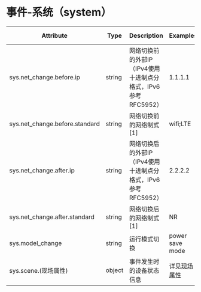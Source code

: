 
# 事件-系统（system）

| Attribute | Type | Description | Examples | Requirement Level |
| -- | -- | -- | -- | -- |
| sys.net_change.before.ip | string | 网络切换前的外部IP（IPv4使用十进制点分格式，IPv6参考RFC5952） | 1.1.1.1 | Conditionally Required |
| sys.net_change.before.standard | string | 网络切换前的网络制式 [1] | wifi;LTE | Required |
| sys.net_change.after.ip | string | 网络切换后的外部IP（IPv4使用十进制点分格式，IPv6参考RFC5952） | 2.2.2.2 | Conditionally Required |
| sys.net_change.after.standard | string | 网络切换后的网络制式 [1] | NR | Required |
| sys.model_change | string | 运行模式切换 | power save mode | Required |
| sys.scene.(现场属性) | object | 事件发生时的设备状态信息 | 详见[现场属性](./event_common_scene.md) | Required |
